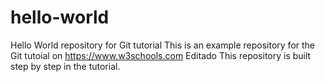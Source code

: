 # hello-world
Hello World repository for Git tutorial
This is an example repository for the Git tutoial on https://www.w3schools.com
Editado
This repository is built step by step in the tutorial.
